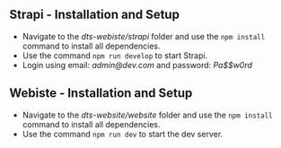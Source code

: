 ## Strapi - Installation and Setup
- Navigate to the *dts-webiste/strapi* folder and use the `npm install` command to install all dependencies.
- Use the command `npm run develop` to start Strapi.
- Login using email: _admin@dev.com_ and password: _Pa$$w0rd_

## Webiste - Installation and Setup
- Navigate to the *dts-website/website* folder and use the `npm install` command to install all dependencies.
- Use the command `npm run dev` to start the dev server.